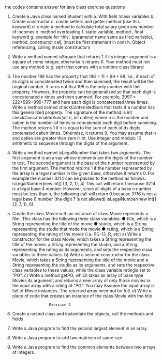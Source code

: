    the codes contains answer for java class exercise questions 

1. Create a Java class named Student with 
a. With field /class variables 
b. Create constructor 
c. create setters and getter method (use this keyword)
d. create a method to calculate total salary given any number of incomes 
e. method overloading 
f. static variable, method , final keyword 
g. example for ‘this’, (parameter name same as filed variable), method, constructor call, 
(must be first statement in con) 
h. Object referencing, calling inside constructors 


2. Write a method named isSquare that returns 1 if its integer argument is a square of some 
integer, otherwise it returns 0. Your method must not use any method (e.g. sqrt) that 
comes with a runtime class library!



3. The number 198 has the property that 198 = 11 + 99 + 88, i.e., if each of its digits is concatenated 
twice and then summed, the result will be the original number. It turns out that 198 is the only 
number with this property. However, the property can be generalized so that each digit is 
concatenated n times and then summed. For example, 2997 = 222+999+999+777 and here each 
digit is concatenated three times. Write a method named checkContenatedSum that tests if a 
number has this generalized property. The signature of the method is int 
checkConcatenatedSum(int n, int catlen) where n is the number and catlen is the number of 
times to concatenate each digit before summing. 
The method returns 1 if n is equal to the sum of each of its digits contenated catlen times. 
Otherwise, it returns 0. You may assume that n and catlen are greater than zero
Hint: Use integer and modulo 10 arithmetic to sequence through the digits of the argument.


4. Write a method named isLegalNumber that takes two arguments. The first argument is an array 
whose elements are the digits of the number to test. The second argument is the base of the 
number represented by the first argument. The method returns 1 if the number represented by the 
array is a legal number in the given base, otherwise it returns 0.
For example the number 3214 can be passed to the method as follows:
 isLegalNumber(new int[] {3, 2, 1}, 4)
This call will return 1 because 3214 is a legal base 4 number. 
However, since all digits of a base n number must be less than n, the following call will return 0 because 
3716 is not a legal base 6 number (the digit 7 is not allowed) isLegalNumber(new int[] {3, 7, 1}, 6)


5. Create the class Movie with an instance of class Movie represents a film. This class
has the following three class variables:
● title, which is a String representing the title of the movie
● studio, which is a String representing the studio that made the movie
● rating, which is a String representing the rating of the movie (i.e. PG-13, R, etc)
a) Write a constructor for the class Movie, which takes a String representing the title of the
movie, a String representing the studio, and a String representing the rating as its
arguments, and sets the respective class variables to these values.
b) Write a second constructor for the class Movie, which takes a String representing the title
 of the movie and a String representing the studio as its arguments, and sets the respective
class variables to these values, while the class variable ratingis set to "PG".
c) Write a method getPG, which takes an array of base type Movies its argument, and
 returns a new array of only those movies in the input array with a rating of "PG". You may
Assume the input array is full of Movie instances. The returned array need not be full.
d) Write a piece of code that creates an instance of the class Movie with the title 

                        Exercise 2

1. Create a nested class and instantiate the objects, call the methods and fields 

2. Write a Java program to find the second largest element in an array.

3. Write a Java program to add two matrices of same size

4. Write a Java program to find the common elements between two arrays of integers.

